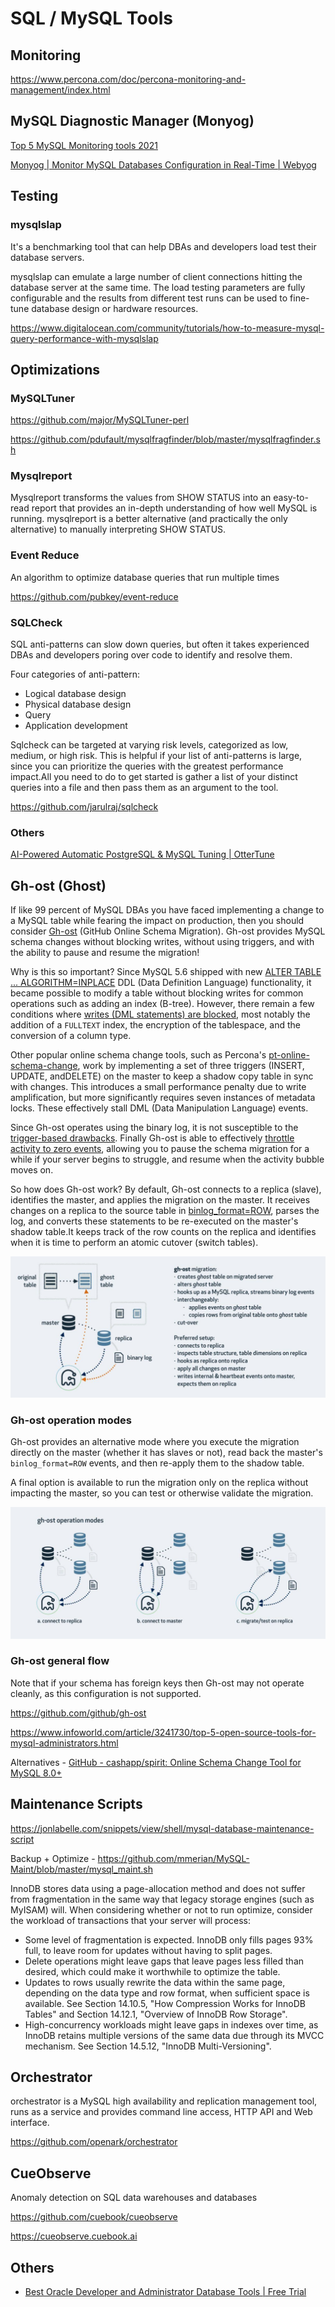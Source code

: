 # SQL / MySQL Tools

## Monitoring

https://www.percona.com/doc/percona-monitoring-and-management/index.html

## MySQL Diagnostic Manager (Monyog)

[Top 5 MySQL Monitoring tools 2021](https://www.eversql.com/top-5-mysql-monitoring-tools)

[Monyog | Monitor MySQL Databases Configuration in Real-Time | Webyog](https://www.webyog.com/product/monyog)

## Testing

### mysqlslap

It's a benchmarking tool that can help DBAs and developers load test their database servers.

mysqlslap can emulate a large number of client connections hitting the database server at the same time. The load testing parameters are fully configurable and the results from different test runs can be used to fine-tune database design or hardware resources.

https://www.digitalocean.com/community/tutorials/how-to-measure-mysql-query-performance-with-mysqlslap

## Optimizations

### MySQLTuner

https://github.com/major/MySQLTuner-perl

https://github.com/pdufault/mysqlfragfinder/blob/master/mysqlfragfinder.sh

### Mysqlreport

Mysqlreport transforms the values from SHOW STATUS into an easy-to-read report that provides an in-depth understanding of how well MySQL is running. mysqlreport is a better alternative (and practically the only alternative) to manually interpreting SHOW STATUS.

### Event Reduce

An algorithm to optimize database queries that run multiple times

https://github.com/pubkey/event-reduce

### SQLCheck

SQL anti-patterns can slow down queries, but often it takes experienced DBAs and developers poring over code to identify and resolve them.

Four categories of anti-pattern:

- Logical database design
- Physical database design
- Query
- Application development

Sqlcheck can be targeted at varying risk levels, categorized as low, medium, or high risk. This is helpful if your list of anti-patterns is large, since you can prioritize the queries with the greatest performance impact.All you need to do to get started is gather a list of your distinct queries into a file and then pass them as an argument to the tool.

https://github.com/jarulraj/sqlcheck

### Others

[AI-Powered Automatic PostgreSQL & MySQL Tuning | OtterTune](https://ottertune.com/)

## Gh-ost (Ghost)

If like 99 percent of MySQL DBAs you have faced implementing a change to a MySQL table while fearing the impact on production, then you should consider [Gh-ost](https://github.com/github/gh-ost) (GitHub Online Schema Migration). Gh-ost provides MySQL schema changes without blocking writes, without using triggers, and with the ability to pause and resume the migration!

Why is this so important? Since MySQL 5.6 shipped with new [ALTER TABLE ... ALGORITHM=INPLACE](https://dev.mysql.com/doc/refman/5.6/en/alter-table.html) DDL (Data Definition Language) functionality, it became possible to modify a table without blocking writes for common operations such as adding an index (B-tree). However, there remain a few conditions where [writes (DML statements) are blocked](https://dev.mysql.com/doc/refman/5.7/en/innodb-create-index-overview.html#innodb-online-ddl-summary-grid), most notably the addition of a `FULLTEXT` index, the encryption of the tablespace, and the conversion of a column type.

Other popular online schema change tools, such as Percona's [pt-online-schema-change](https://www.percona.com/doc/percona-toolkit/LATEST/pt-online-schema-change.html), work by implementing a set of three triggers (INSERT, UPDATE, andDELETE) on the master to keep a shadow copy table in sync with changes. This introduces a small performance penalty due to write amplification, but more significantly requires seven instances of metadata locks. These effectively stall DML (Data Manipulation Language) events.

Since Gh-ost operates using the binary log, it is not susceptible to the [trigger-based drawbacks](https://github.com/github/gh-ost/blob/master/doc/why-triggerless). Finally Gh-ost is able to effectively [throttle activity to zero events](https://github.com/github/gh-ost/blob/master/doc/interactive-commands#examples), allowing you to pause the schema migration for a while if your server begins to struggle, and resume when the activity bubble moves on.

So how does Gh-ost work? By default, Gh-ost connects to a replica (slave), identifies the master, and applies the migration on the master. It receives changes on a replica to the source table in [binlog_format=ROW](https://dev.mysql.com/doc/en/binary-log-setting.html), parses the log, and converts these statements to be re-executed on the master's shadow table.It keeps track of the row counts on the replica and identifies when it is time to perform an atomic cutover (switch tables).

![image](../../../media/MySQL_SQL-MySQL-Tools-image1.jpg)

### Gh-ost operation modes

Gh-ost provides an alternative mode where you execute the migration directly on the master (whether it has slaves or not), read back the master's `binlog_format=ROW` events, and then re-apply them to the shadow table.

A final option is available to run the migration only on the replica without impacting the master, so you can test or otherwise validate the migration.

![image](../../../media/MySQL_SQL-MySQL-Tools-image2.jpg)

### Gh-ost general flow

Note that if your schema has foreign keys then Gh-ost may not operate cleanly, as this configuration is not supported.

https://github.com/github/gh-ost

https://www.infoworld.com/article/3241730/top-5-open-source-tools-for-mysql-administrators.html

Alternatives - [GitHub - cashapp/spirit: Online Schema Change Tool for MySQL 8.0+](https://github.com/cashapp/spirit)

## Maintenance Scripts

https://jonlabelle.com/snippets/view/shell/mysql-database-maintenance-script

Backup + Optimize - https://github.com/mmerian/MySQL-Maint/blob/master/mysql_maint.sh

InnoDB stores data using a page-allocation method and does not suffer from fragmentation in the same way that legacy storage engines (such as MyISAM) will. When considering whether or not to run optimize, consider the workload of transactions that your server will process:

- Some level of fragmentation is expected. InnoDB only fills pages 93% full, to leave room for updates without having to split pages.
- Delete operations might leave gaps that leave pages less filled than desired, which could make it worthwhile to optimize the table.
- Updates to rows usually rewrite the data within the same page, depending on the data type and row format, when sufficient space is available. See Section 14.10.5, "How Compression Works for InnoDB Tables" and Section 14.12.1, "Overview of InnoDB Row Storage".
- High-concurrency workloads might leave gaps in indexes over time, as InnoDB retains multiple versions of the same data due through its MVCC mechanism. See Section 14.5.12, "InnoDB Multi-Versioning".

## Orchestrator

orchestrator is a MySQL high availability and replication management tool, runs as a service and provides command line access, HTTP API and Web interface.

https://github.com/openark/orchestrator

## CueObserve

Anomaly detection on SQL data warehouses and databases

https://github.com/cuebook/cueobserve

https://cueobserve.cuebook.ai

## Others

- [Best Oracle Developer and Administrator Database Tools | Free Trial](https://www.quest.com/products/toad-for-oracle/)
